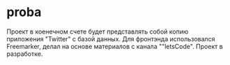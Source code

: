 # proba
Проект в коенечном счете будет представлять собой копию приложения "Twitter" с базой данных. Для фронтэнда использовался Freemarker, делал на основе материалов с канала ""letsCode".
Проект в разработке.
